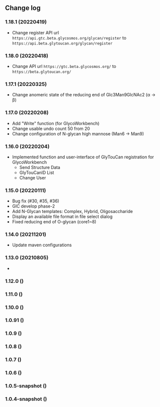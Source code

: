 ## Change log

### 1.18.1 (20220419)
* Change register API url `https://api.gtc.beta.glycosmos.org/glycan/register` to `https://api.beta.glytoucan.org/glycan/register`

### 1.18.0 (20220418)
* Change API url `https://gtc.beta.glycosmos.org/` to `https://beta.glytoucan.org/`

### 1.17.1 (20220325)
* Change anomeric state of the reducing end of Glc3Man9GlcNAc2 (α -> β) 

### 1.17.0 (20220208)
* Add "Write" function (for GlycoWorkbench)
* Change usable undo count 50 from 20
* Change configuration of N-glycan high mannose (Man6 -> Man9)

### 1.16.0 (20220204)
* Implemented function and user-interface of GlyTouCan registration for GlycoWorkbench
  * Send Structure Data
  * GlyTouCanID List
  * Change User

### 1.15.0 (20220111)
* Bug fix (#30, #35, #36)
* GIC develop phase-2
* Add N-Glycan templates: Complex, Hybrid, Oligosaccharide
* Display an available file format in file select dialog
* Fixed reducing end of O-glycan (core1~8)

### 1.14.0 (20211201)
* Update maven configurations

### 1.13.0 (20210805)
* 


### 1.12.0 ()

### 1.11.0 ()

### 1.10.0 ()

### 1.0.91 ()

### 1.0.9 ()

### 1.0.8 ()

### 1.0.7 ()

### 1.0.6 ()

### 1.0.5-snapshot ()

### 1.0.4-snapshot ()